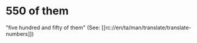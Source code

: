# 550 of them

"five hundred and fifty of them" (See: [[rc://en/ta/man/translate/translate-numbers]])

